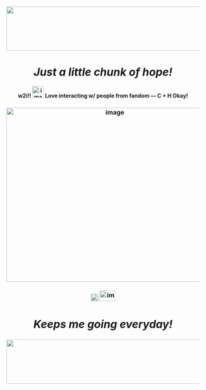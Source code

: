 <h3 align="center"> <img width="1500" height="115" alt="image" src="https://github.com/user-attachments/assets/08e2aa76-2476-4387-b894-b22b85a09a38" />
<h1 align="center"><i>Just a little chunk of <b>hope!</b></i></h1>
<h4 align="center"> w2i!! <img width="30" height="30" alt="image" src="https://mocha.crd.co/assets/images/gallery17/d0d36c5c.gif?v=5d8aa4fd" /> Love interacting w/ people from fandom — C + H Okay! 
<h3 align="center"> <img width="550" height="454" alt="image" src="https://github.com/user-attachments/assets/2654ca10-f23b-4c1d-8122-c8a040b6e9be" />
<h3 align="center"> <img width="20" height="20" alt="image" src="https://github.com/user-attachments/assets/4e691344-ecbc-43a8-9116-0d569e7a6a08" /> <img width="41" height="28" alt="image" src="https://mocha.crd.co/assets/images/gallery25/d6ea07ef.gif?v=5d8aa4fd" />
<h1 align="center"><i>Keeps me going everyday!</i></h1>
<h3 align="center"> <img width="1500" height="115" alt="image" src="https://github.com/user-attachments/assets/ea75d24a-51c5-4956-9f44-72de609455af" />

